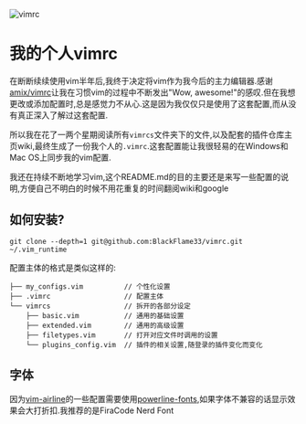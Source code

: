 ![vimrc](https://socialify.git.ci/BlackFlame33/vimrc/image?description=1&descriptionEditable=My%20vimrc&font=Source%20Code%20Pro&forks=1&issues=1&language=1&logo=http%3A%2F%2Fblackflame33.cn%2Fimg%2Favatar.png&owner=1&pattern=Plus&pulls=1&stargazers=1&theme=Light)

# 我的个人vimrc

在断断续续使用vim半年后,我终于决定将vim作为我今后的主力编辑器.感谢[amix/vimrc](https://github.com/amix/vimrc)让我在习惯vim的过程中不断发出"Wow, awesome!"的感叹.但在我想更改或添加配置时,总是感觉力不从心.这是因为我仅仅只是使用了这套配置,而从没有真正深入了解过这套配置.

所以我在花了一两个星期阅读所有<code>vimrcs</code>文件夹下的文件,以及配套的插件仓库主页wiki,最终生成了一份我个人的<code>.vimrc</code>.这套配置能让我很轻易的在Windows和Mac OS上同步我的vim配置.

我还在持续不断地学习vim,这个README.md的目的主要还是来写一些配置的说明,方便自己不明白的时候不用花重复的时间翻阅wiki和google

## 如何安装?

```shell
git clone --depth=1 git@github.com:BlackFlame33/vimrc.git ~/.vim_runtime
```

配置主体的格式是类似这样的:

```shell
├── my_configs.vim			// 个性化设置 
├── .vimrc				    // 配置主体
└── vimrcs				    // 拆开的各部分设定
    ├── basic.vim			// 通用的基础设置
    ├── extended.vim		// 通用的高级设置
    ├── filetypes.vim		// 打开对应文件时调用的设置
    └── plugins_config.vim	// 插件的相关设置,随登录的插件变化而变化
```

## 字体

因为[vim-airline](https://github.com/vim-airline/vim-airline)的一些配置需要使用[powerline-fonts](https://github.com/powerline/fonts),如果字体不兼容的话显示效果会大打折扣.我推荐的是FiraCode Nerd Font